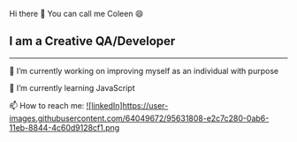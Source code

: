 Hi there 👋 You can call me Coleen 😄

<!--
**AllyzaColeen/AllyzaColeen** is a ✨ _special_ ✨ repository because its `README.md` (this file) appears on your GitHub profile.

Here are some ideas to get you started:

- 🔭 I’m currently working on ...
- 🌱 I’m currently learning ...
- 👯 I’m looking to collaborate on ...
- 🤔 I’m looking for help with ...
- 💬 Ask me about ...
- 📫 How to reach me: ...
- 😄 Pronouns: ...
- ⚡ Fun fact: ...
-->

<h2> I am a Creative QA/Developer </h2>
<hr>
<p> 🔭 I’m currently working on improving myself as an individual with purpose </p>
<p> 🌱 I’m currently learning JavaScript </p>
<p> 📫 How to reach me: <a href="https://www.linkedin.com/in/coleen-fabellar-9403031a0/"> ![linkedIn]https://user-images.githubusercontent.com/64049672/95631808-e2c7c280-0ab6-11eb-8844-4c60d9128cf1.png </a>


